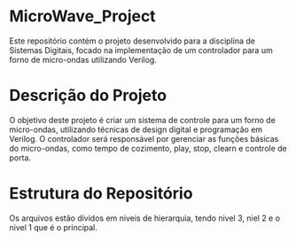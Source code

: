 # MicroWave_Project
Este repositório contém o projeto desenvolvido para a disciplina de Sistemas Digitais, focado na implementação de um controlador para um forno de micro-ondas utilizando Verilog.

# Descrição do Projeto
O objetivo deste projeto é criar um sistema de controle para um forno de micro-ondas, utilizando técnicas de design digital e programação em Verilog. O controlador será responsável por gerenciar as funções básicas do micro-ondas, como tempo de cozimento, play, stop, clearn e controle de porta.

# Estrutura do Repositório
Os arquivos estão dívidos em niveis de hierarquia, tendo nivel 3, niel 2 e o nivel 1 que é o principal. 
